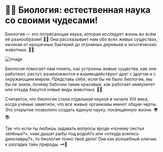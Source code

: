 # 🌱🧬 Биология: естественная наука со своими чудесами!
Биология — это потрясающая наука, которая исследует жизнь во всём её разнообразии! 🌳🐾 Она рассказывает нам обо всех живых существах, начиная от крошечных бактерий до огромных деревьев и экзотических животных. 🐘🌴

![image](https://github.com/user-attachments/assets/1ad94503-0c54-4208-a79c-bf8a0a2097c6)

Биология помогает нам понять, как устроены живые существа, как они работают, растут, размножаются и взаимодействуют друг с другом и с окружающим миром. Представь себе, если бы не было биологии, мы бы не знали, почему бабочки такие красивые, как работает иммунитет или откуда берутся новые виды животных. 🤔✨

Считается, что биология стала отдельной наукой в начале XIX века, когда учёные заметили, что все живые организмы имеют общие черты. Это открытие позволило создать единую науку, посвящённую жизни. 🌍📚

Так что если ты любишь задавать вопросы вроде «почему листья зелёные?», «как дышат рыбы под водой?» или «откуда взялись динозавры?», то биология точно твоё дело! Она как волшебный ключик к разгадке тайн природы. 🗝️💫

